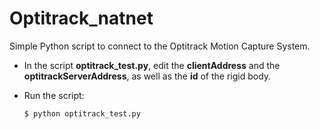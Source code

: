 # Optitrack_natnet
Simple Python script to connect to the Optitrack Motion Capture System.

* In the script **optitrack_test.py**, edit the **clientAddress** and the **optitrackServerAddress**, as well as the **id** of the rigid body.
* Run the script:

    ``
     $ python optitrack_test.py
    ``
